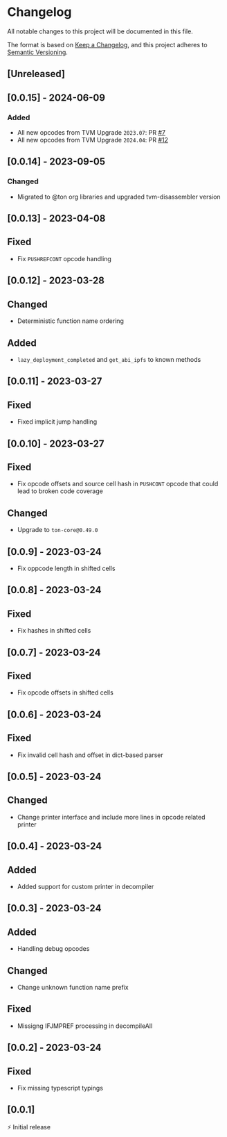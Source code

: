 # Changelog

All notable changes to this project will be documented in this file.

The format is based on [Keep a Changelog](https://keepachangelog.com/en/1.0.0/),
and this project adheres to [Semantic Versioning](https://semver.org/spec/v2.0.0.html).

## [Unreleased]

## [0.0.15] - 2024-06-09

### Added
- All new opcodes from TVM Upgrade `2023.07`: PR [#7](https://github.com/tact-lang/ton-opcode/pull/7)
- All new opcodes from TVM Upgrade `2024.04`: PR [#12](https://github.com/tact-lang/ton-opcode/pull/12)

## [0.0.14] - 2023-09-05

### Changed
- Migrated to @ton org libraries and upgraded tvm-disassembler version

## [0.0.13] - 2023-04-08

## Fixed
- Fix `PUSHREFCONT` opcode handling

## [0.0.12] - 2023-03-28

## Changed
- Deterministic function name ordering

## Added
- `lazy_deployment_completed` and `get_abi_ipfs` to known methods

## [0.0.11] - 2023-03-27

## Fixed
- Fixed implicit jump handling

## [0.0.10] - 2023-03-27

## Fixed
- Fix opcode offsets and source cell hash in `PUSHCONT` opcode that could lead to broken code coverage

## Changed
- Upgrade to `ton-core@0.49.0`

## [0.0.9] - 2023-03-24
- Fix oppcode length in shifted cells

## [0.0.8] - 2023-03-24

## Fixed
- Fix hashes in shifted cells

## [0.0.7] - 2023-03-24

## Fixed
- Fix opcode offsets in shifted cells

## [0.0.6] - 2023-03-24

## Fixed
- Fix invalid cell hash and offset in dict-based parser

## [0.0.5] - 2023-03-24

## Changed
- Change printer interface and include more lines in opcode related printer

## [0.0.4] - 2023-03-24

## Added
- Added support for custom printer in decompiler

## [0.0.3] - 2023-03-24

## Added
- Handling debug opcodes

## Changed
- Change unknown function name prefix

## Fixed
- Missigng IFJMPREF processing in decompileAll

## [0.0.2] - 2023-03-24

## Fixed
- Fix missing typescript typings

## [0.0.1]

⚡️ Initial release
